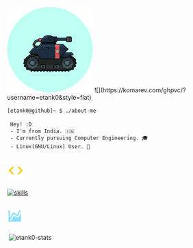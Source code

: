 
<img src="https://github.com/etank0/etank0/blob/main/circle-gif.gif" height=200 width=200 alt="etank0-gif">
![](https://komarev.com/ghpvc/?username=etank0&style=flat)
<br>

```
[etank0@github]~ $ ./about-me

 Hey! :D
 - I'm from India. 🇮🇳
 - Currently pursuing Computer Engineering. 🎓
 - Linux(GNU/Linux) User. 🐧
```

## <img src="https://github.com/etank0/etank0/blob/main/images/code-tags.svg" alt="skills" width ="40"> 
<p align="left">
<a href="https://skillicons.dev">
    <img src="https://skillicons.dev/icons?i=bash,neovim,vscode,haskell,rust,python,cpp,javascript,typescript,react,nodejs,express,flask,mongodb,postgres,mysql&perline=8"  height="70" alt="skills">
</a>
</p>

## <img src="https://github.com/etank0/etank0/blob/main/images/chart-areaspline.svg" alt="charts" width ="35"> 
<p>&nbsp;<img align="center" src="https://github-readme-stats.vercel.app/api?username=etank0&show_icons=true&locale=en&theme=github_dark_dimmed" alt="etank0-stats" /></p>
